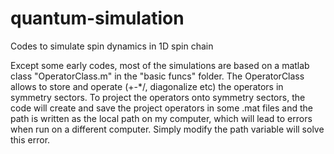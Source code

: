 # quantum-simulation
Codes to simulate spin dynamics in 1D spin chain

Except some early codes, most of the simulations are based on a matlab class "OperatorClass.m" in the "basic funcs" folder. The OperatorClass allows to store and operate (+-*/, diagonalize etc) the operators in symmetry sectors.
To project the operators onto symmetry sectors, the code will create and save the project operators in some .mat files and the path is written as the local path on my computer, which will lead to errors when run on a different computer. Simply modify the path variable will solve this error.
